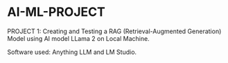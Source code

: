 # AI-ML-PROJECT

PROJECT 1:
Creating and Testing a RAG (Retrieval-Augmented Generation) Model using AI model LLama 2 on Local Machine.

Software used: Anything LLM and LM Studio.
